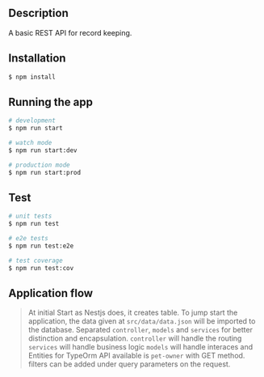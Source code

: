 ## Description
A basic REST API for record keeping.

## Installation

```bash
$ npm install
```

## Running the app

```bash
# development
$ npm run start

# watch mode
$ npm run start:dev

# production mode
$ npm run start:prod
```

## Test

```bash
# unit tests
$ npm run test

# e2e tests
$ npm run test:e2e

# test coverage
$ npm run test:cov
```

## Application flow
> At initial Start as Nestjs does, it creates table.
> To jump start the application, the data given at `src/data/data.json` will be imported to the database.
> Separated `controller`, `models` and `services` for better distinction and encapsulation.
> `controller` will handle the routing
> `services` will handle business logic
> `models` will handle interaces and Entities for TypeOrm
> API available is `pet-owner` with GET method.
> filters can be added under query parameters on the request. 
